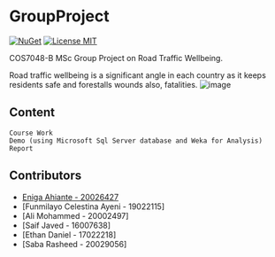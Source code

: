 # GroupProject
[![NuGet](https://img.shields.io/badge/nuget-v1.0.0-blue)](https://www.nuget.org/packages/NubanLibrary)
[![License MIT](https://img.shields.io/badge/license-MIT-green.svg)](https://opensource.org/licenses/MIT)

COS7048-B MSc Group Project on Road Traffic Wellbeing. 

Road traffic wellbeing is a significant angle in each country as it keeps residents safe and forestalls wounds also, fatalities. ![image](https://user-images.githubusercontent.com/7771255/111619195-2e586800-87dd-11eb-9c35-280bc8304dee.png)

## Content
```
Course Work
Demo (using Microsoft Sql Server database and Weka for Analysis)
Report
```

## Contributors

* [Eniga Ahiante - 20026427](https://github.com/eniga)
* [Funmilayo Celestina Ayeni - 19022115]
* [Ali Mohammed - 20002497]
* [Saif Javed - 16007638]
* [Ethan Daniel - 17022218]
* [Saba Rasheed - 20029056]
